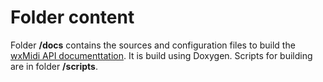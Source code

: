 # Folder content

Folder **/docs** contains the sources and configuration files to build the [wxMidi API documenttation](https://lenmus.github.io/wxmidi/). It is build using Doxygen. Scripts for building are in folder **/scripts**.

